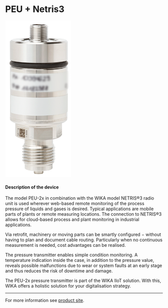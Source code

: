 # PEU + Netris3

![PEU_Netris3](../../assets/PEU_Netris3.png)

#### Description of the device

The model PEU-2x in combination with the WIKA model NETRIS®3 radio unit is used wherever web-based remote monitoring of the process pressure of liquids and gases is desired. Typical applications are mobile parts of plants or remote measuring locations. The connection to NETRIS®3 allows for cloud-based process and plant monitoring in industrial applications.

Via retrofit, machinery or moving parts can be smartly configured − without having to plan and document cable routing. Particularly when no continuous measurement is needed, cost advantages can be realised.

The pressure transmitter enables simple condition monitoring. A temperature indication inside the case, in addition to the pressure value, reveals possible malfunctions due to wear or system faults at an early stage and thus reduces the risk of downtime and damage.

The PEU-2x pressure transmitter is part of the WIKA IIoT solution. With this, WIKA offers a holistic solution for your digitalisation strategy.

---

For more information see [product site](https://www.wika.com/en-en/peu_20_peu_21.WIKA).